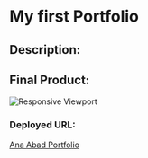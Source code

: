 # My first Portfolio

## Description:


## 


## Final Product:
![Responsive Viewport](https://media2.giphy.com/media/AlHHBxGE1V9TKVOKHV/giphy.gif)

### Deployed URL:
[Ana Abad Portfolio](https://abanae.github.io/My_Portfolio/)
